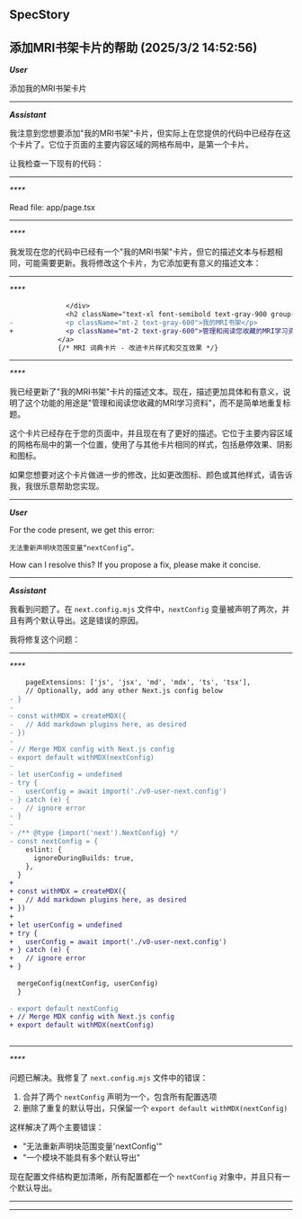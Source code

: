 ## SpecStory

## 添加MRI书架卡片的帮助 (2025/3/2 14:52:56)

_**User**_

添加我的MRI书架卡片

---

_**Assistant**_

我注意到您想要添加"我的MRI书架"卡片，但实际上在您提供的代码中已经存在这个卡片了。它位于页面的主要内容区域的网格布局中，是第一个卡片。

让我检查一下现有的代码：

---

_****_

Read file: app/page.tsx

---

_****_



我发现在您的代码中已经有一个"我的MRI书架"卡片，但它的描述文本与标题相同，可能需要更新。我将修改这个卡片，为它添加更有意义的描述文本：

---

_****_

```diff
              </div>
              <h2 className="text-xl font-semibold text-gray-900 group-hover:text-blue-600 transition-colors">我的MRI书架</h2>
-             <p className="mt-2 text-gray-600">我的MRI书架</p>
+             <p className="mt-2 text-gray-600">管理和阅读您收藏的MRI学习资料</p>
            </a>
            {/* MRI 词典卡片 - 改进卡片样式和交互效果 */}
```

---

_****_



我已经更新了"我的MRI书架"卡片的描述文本。现在，描述更加具体和有意义，说明了这个功能的用途是"管理和阅读您收藏的MRI学习资料"，而不是简单地重复标题。

这个卡片已经存在于您的页面中，并且现在有了更好的描述。它位于主要内容区域的网格布局中的第一个位置，使用了与其他卡片相同的样式，包括悬停效果、阴影和图标。

如果您想要对这个卡片做进一步的修改，比如更改图标、颜色或其他样式，请告诉我，我很乐意帮助您实现。

---

_**User**_

For the code present, we get this error:
```
无法重新声明块范围变量“nextConfig”。
```
How can I resolve this? If you propose a fix, please make it concise.

---

_**Assistant**_

我看到问题了。在 `next.config.mjs` 文件中，`nextConfig` 变量被声明了两次，并且有两个默认导出。这是错误的原因。

我将修复这个问题：

---

_****_

```diff
    pageExtensions: ['js', 'jsx', 'md', 'mdx', 'ts', 'tsx'],
    // Optionally, add any other Next.js config below
- }
-  
- const withMDX = createMDX({
-   // Add markdown plugins here, as desired
- })
-  
- // Merge MDX config with Next.js config
- export default withMDX(nextConfig)
- 
- let userConfig = undefined
- try {
-   userConfig = await import('./v0-user-next.config')
- } catch (e) {
-   // ignore error
- }
- 
- /** @type {import('next').NextConfig} */
- const nextConfig = {
    eslint: {
      ignoreDuringBuilds: true,
    },
  }
+  
+ const withMDX = createMDX({
+   // Add markdown plugins here, as desired
+ })
+  
+ let userConfig = undefined
+ try {
+   userConfig = await import('./v0-user-next.config')
+ } catch (e) {
+   // ignore error
+ }
  
  mergeConfig(nextConfig, userConfig)
  }
  
- export default nextConfig
+ // Merge MDX config with Next.js config
+ export default withMDX(nextConfig)
  
```

---

_****_



问题已解决。我修复了 `next.config.mjs` 文件中的错误：

1. 合并了两个 `nextConfig` 声明为一个，包含所有配置选项
2. 删除了重复的默认导出，只保留一个 `export default withMDX(nextConfig)`

这样解决了两个主要错误：
- "无法重新声明块范围变量'nextConfig'"
- "一个模块不能具有多个默认导出"

现在配置文件结构更加清晰，所有配置都在一个 `nextConfig` 对象中，并且只有一个默认导出。

---



---


